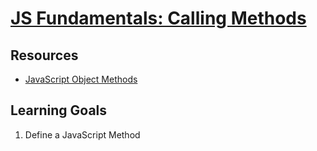 # [JS Fundamentals: Calling Methods](https://learn.co/tracks/online-software-engineering-structured/front-end-web-programming/manipulating-the-dom/js-fundamentals-calling-methods)

## Resources

* [JavaScript Object Methods](https://www.w3schools.com/js/js_object_methods.asp)

## Learning Goals 

1. Define a JavaScript Method

